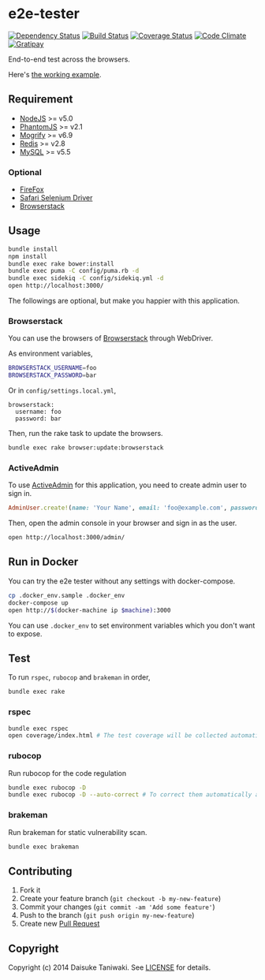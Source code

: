 # e2e-tester

[![Dependency Status][deps-image]][deps-link]
[![Build Status][build-image]][build-link]
[![Coverage Status][cov-image]][cov-link]
[![Code Climate][gpa-image]][gpa-link]
[![Gratipay][gratipay-image]][gratipay-link]

End-to-end test across the browsers.

Here's [the working example](http://e2e-tester.herokuapp.com/).

## Requirement

- [NodeJS](https://nodejs.org/en/) >= v5.0
- [PhantomJS](http://phantomjs.org/) >= v2.1
- [Mogrify](http://www.imagemagick.org/script/mogrify.php) >= v6.9
- [Redis](http://redis.io/) >= v2.8
- [MySQL](https://www.mysql.com/) >= v5.5

### Optional

- [FireFox](https://www.mozilla.org/)
- [Safari Selenium Driver](https://github.com/SeleniumHQ/selenium/wiki/SafariDriver)
- [Browserstack](https://www.browserstack.com)

## Usage

```bash
bundle install
npm install
bundle exec rake bower:install
bundle exec puma -C config/puma.rb -d
bundle exec sidekiq -C config/sidekiq.yml -d
open http://localhost:3000/
```

The followings are optional, but make you happier with this application.

### Browserstack

You can use the browsers of [Browserstack](https://www.browserstack.com/) through WebDriver.

As environment variables,

```bash
BROWSERSTACK_USERNAME=foo
BROWSERSTACK_PASSWORD=bar
```

Or in `config/settings.local.yml`,

```
browserstack:
  username: foo
  password: bar
```

Then, run the rake task to update the browsers.

```bash
bundle exec rake browser:update:browserstack
```

### ActiveAdmin

To use [ActiveAdmin](https://github.com/activeadmin/activeadmin) for this application, you need to create admin user to sign in.

```rb
AdminUser.create!(name: 'Your Name', email: 'foo@example.com', password: 'password', password_confirmation: 'password')
```

Then, open the admin console in your browser and sign in as the user.

```bash
open http://localhost:3000/admin/
```

## Run in Docker

You can try the e2e tester without any settings with docker-compose.

```bash
cp .docker_env.sample .docker_env
docker-compose up
open http://$(docker-machine ip $machine):3000
```

You can use `.docker_env` to set environment variables which you don't want to expose.

## Test

To run `rspec`, `rubocop` and `brakeman` in order,

```bash
bundle exec rake
```

### rspec

```bash
bundle exec rspec
open coverage/index.html # The test coverage will be collected automatically.
```

### rubocop

Run rubocop for the code regulation

```bash
bundle exec rubocop -D
bundle exec rubocop -D --auto-correct # To correct them automatically as much as possible
```

### brakeman

Run brakeman for static vulnerability scan.

```bash
bundle exec brakeman
```

## Contributing

1. Fork it
2. Create your feature branch (`git checkout -b my-new-feature`)
3. Commit your changes (`git commit -am 'Add some feature'`)
4. Push to the branch (`git push origin my-new-feature`)
5. Create new [Pull Request](../../pull/new/master)

## Copyright

Copyright (c) 2014 Daisuke Taniwaki. See [LICENSE](LICENSE) for details.


[build-image]: https://secure.travis-ci.org/dtaniwaki/e2e-tester.png
[build-link]:  http://travis-ci.org/dtaniwaki/e2e-tester
[deps-image]:  https://gemnasium.com/dtaniwaki/e2e-tester.svg
[deps-link]:   https://gemnasium.com/dtaniwaki/e2e-tester
[cov-image]:   https://coveralls.io/repos/dtaniwaki/e2e-tester/badge.png
[cov-link]:    https://coveralls.io/r/dtaniwaki/e2e-tester
[gpa-image]:   https://codeclimate.com/github/dtaniwaki/e2e-tester.png
[gpa-link]:    https://codeclimate.com/github/dtaniwaki/e2e-tester
[gratipay-image]: https://img.shields.io/badge/support%20via-gratipay-green.svg
[gratipay-link]: https://gratipay.com/~dtaniwaki/

